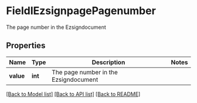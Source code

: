 # FieldIEzsignpagePagenumber

The page number in the Ezsigndocument

## Properties
Name | Type | Description | Notes
------------ | ------------- | ------------- | -------------
**value** | **int** | The page number in the Ezsigndocument | 

[[Back to Model list]](../README.md#documentation-for-models) [[Back to API list]](../README.md#documentation-for-api-endpoints) [[Back to README]](../README.md)


